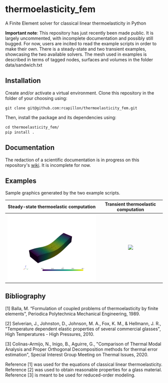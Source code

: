 # thermoelasticity_fem
A Finite Element solver for classical linear thermoelasticity in Python

**Important note**: This repository has just recently been made public. It is largely uncommented, with incomplete 
documentation and possibly still bugged. For now, users are incited to read the example scripts in order to make their 
own. There is a steady-state and two transient examples, showcasing the two available solvers. The mesh used in examples
is described in terms of tagged nodes, surfaces and volumes in the folder data/sandwich.txt

## Installation
Create and/or activate a virtual environment. Clone this repository in the folder of your choosing using:
```
git clone git@github.com:rcapillon/thermoelasticity_fem.git
```
Then, install the package and its dependencies using:
```
cd thermoelasticity_fem/
pip install .
```

## Documentation
The redaction of a scientific documentation is in progress on this repository's 
[wiki](https://github.com/rcapillon/thermoelasticity_fem/wiki). It is incomplete for now. 

## Examples
Sample graphics generated by the two example scripts.

|                                      Steady-state thermoelastic computation                                      |                                           Transient thermoelastic computation                                            |
|:----------------------------------------------------------------------------------------------------------------:|:------------------------------------------------------------------------------------------------------------------------:|
| <img src="https://github.com/rcapillon/thermoelasticity_fem/blob/main/readme_files/steadystate.png" width="400"> | <img src="https://github.com/rcapillon/thermoelasticity_fem/blob/main/readme_files/transient_animation.gif" width="400"> |

## Bibliography
[1] Balla, M. “Formulation of coupled problems of thermoelasticity by finite elements", 
Periodica Polytechnica Mechanical Engineering, 1989.

[2] Selverian, J., Johnston, D., Johnson, M. A., Fox, K. M., & Hellmann, J. R.,
"Temperature dependent elastic properties of several commercial glasses", 
High Temperatures - High Pressures, 2010.

[3] Colinas-Armijo, N., Inigo, B., Aguirre, G., 
"Comparison of Thermal Modal Analysis and Proper Orthogonal Decomposition methods for thermal error estimation", 
Special Interest Group Meeting on Thermal Issues, 2020. 

Reference [1] was used for the equations of classical linear thermoelasticity. Reference [2] was used to obtain
reasonable properties for a glass material. Reference [3] is meant to be used for reduced-order modeling.